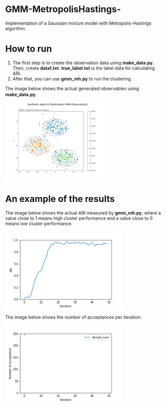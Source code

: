 # GMM-MetropolisHastings-
Implementation of a Gaussian mixture model with Metropolis-Hastings algorithm.  

# How to run

1. The first step is to create the observation data using **make_data.py**. Then, create **data1.txt**. **true_label.txt** is the label data for calculating ARI.
2. After that, you can use **gmm_mh.py** to run the clustering.  

The image below shows the actual generated observables using **make_data.py**.　　
<div>
	<img src='/image/data1.png' height="250px">
</div>

# An example of the results
The image below shows the actual ARI measured by **gmm_mh.py**, where a value close to 1 means high cluster performance and a value close to 0 means low cluster performance.  

<div>
	<img src='/image/ari.png' height="250px">
</div>

The image below shows the number of acceptances per iteration.  
<div>
	<img src='/image/accept.png' height="250px">
</div>
